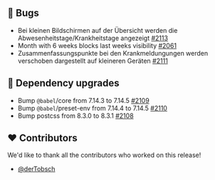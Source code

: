 ## 🐞 Bugs

- Bei kleinen Bildschirmen auf der Übersicht werden die Abwesenheitstage/Krankheitstage angezeigt [#2113](https://github.com/synyx/urlaubsverwaltung/issues/2113)
- Month with 6 weeks blocks last weeks visibility [#2061](https://github.com/synyx/urlaubsverwaltung/issues/2061)
- Zusammenfassungspunkte bei den Krankmeldungungen werden verschoben dargestellt auf kleineren Geräten [#2111](https://github.com/synyx/urlaubsverwaltung/issues/2111)

## 🔨 Dependency upgrades

- Bump `@babel`/core from 7.14.3 to 7.14.5 [#2109](https://github.com/synyx/urlaubsverwaltung/pull/2109)
- Bump `@babel`/preset-env from 7.14.4 to 7.14.5 [#2110](https://github.com/synyx/urlaubsverwaltung/pull/2110)
- Bump postcss from 8.3.0 to 8.3.1 [#2108](https://github.com/synyx/urlaubsverwaltung/pull/2108)

## ❤️ Contributors

We'd like to thank all the contributors who worked on this release!

- [@derTobsch](https://github.com/derTobsch)
